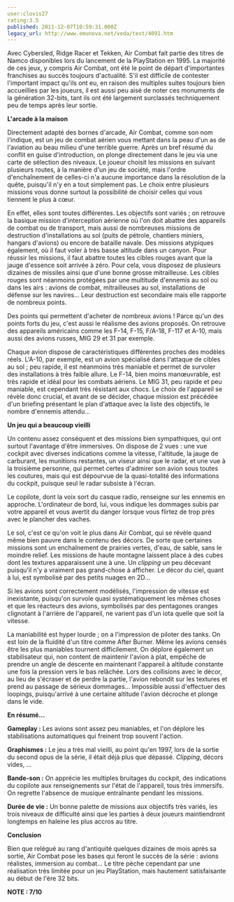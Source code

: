 ```yaml
---
user:clovis27
rating:3.5
published: 2011-12-07T10:59:31.000Z
legacy_url: http://www.emunova.net/veda/test/4091.htm
---
```

Avec Cybersled, Ridge Racer et Tekken, Air Combat fait partie des titres de Namco disponibles lors du lancement de la PlayStation en 1995\. La majorité de ces jeux, y compris Air Combat, ont été le point de départ d'importantes franchises au succès toujours d'actualité. S'il est difficile de contester l'important impact qu'ils ont eu, en raison des multiples suites toujours bien accueillies par les joueurs, il est aussi peu aisé de noter ces monuments de la génération 32-bits, tant ils ont été largement surclassés techniquement peu de temps après leur sortie.  

  

**L'arcade à la maison**  

  

Directement adapté des bornes d'arcade, Air Combat, comme son nom l'indique, est un jeu de combat aérien vous mettant dans la peau d'un as de l'aviation au beau milieu d'une terrible guerre. Après un bref résumé du conflit en guise d'introduction, on plonge directement dans le jeu via une carte de sélection des niveaux. Le joueur choisit les missions en suivant plusieurs routes, à la manière d'un jeu de société, mais l'ordre d'enchaînement de celles-ci n'a aucune importance dans la résolution de la quête, puisqu'il n'y en a tout simplement pas. Le choix entre plusieurs missions vous donne surtout la possibilité de choisir celles qui vous tiennent le plus à cœur.  

  

En effet, elles sont toutes différentes. Les objectifs sont variés ; on retrouve la basique mission d'interception aérienne où l'on doit abattre des appareils de combat ou de transport, mais aussi de nombreuses missions de destruction d'installations au sol (puits de pétrole, chantiers miniers, hangars d'avions) ou encore de bataille navale. Des missions atypiques également, où il faut voler à très basse altitude dans un canyon. Pour réussir les missions, il faut abattre toutes les cibles rouges avant que la jauge d'essence soit arrivée à zéro. Pour cela, vous disposez de plusieurs dizaines de missiles ainsi que d'une bonne grosse mitrailleuse. Les cibles rouges sont néanmoins protégées par une multitude d'ennemis au sol ou dans les airs : avions de combat, mitrailleuses au sol, installations de défense sur les navires... Leur destruction est secondaire mais elle rapporte de nombreux points.  

  

Des points qui permettent d'acheter de nombreux avions ! Parce qu'un des points forts du jeu, c'est aussi le réalisme des avions proposés. On retrouve des appareils américains comme les F-14, F-15, F/A-18, F-117 et A-10, mais aussi des avions russes, MIG 29 et 31 par exemple.  

  

Chaque avion dispose de caractéristiques différentes proches des modèles réels. L'A-10, par exemple, est un avion spécialisé dans l'attaque de cibles au sol ; peu rapide, il est néanmoins très maniable et permet de survoler des installations à très faible allure. Le F-14, bien moins manœuvrable, est très rapide et idéal pour les combats aériens. Le MIG 31, peu rapide et peu maniable, est cependant très résistant aux chocs. Le choix de l'appareil se révèle donc crucial, et avant de se décider, chaque mission est précédée d'un briefing présentant le plan d'attaque avec la liste des objectifs, le nombre d'ennemis attendu...  

  

**Un jeu qui a beaucoup vieilli**  

  

Un contenu assez conséquent et des missions bien sympathiques, qui ont surtout l'avantage d'être immersives. On dispose de 2 vues : une vue cockpit avec diverses indications comme la vitesse, l'altitude, la jauge de carburant, les munitions restantes, un viseur ainsi que le radar, et une vue à la troisième personne, qui permet certes d'admirer son avion sous toutes les coutures, mais qui est dépourvue de la quasi-totalité des informations du cockpit, puisque seul le radar subsiste à l'écran.  

  

Le copilote, dont la voix sort du casque radio, renseigne sur les ennemis en approche. L'ordinateur de bord, lui, vous indique les dommages subis par votre appareil et vous avertit du danger lorsque vous flirtez de trop près avec le plancher des vaches.  

  

Le sol, c'est ce qu'on voit le plus dans Air Combat, qui se révèle quand même bien pauvre dans le contenu des décors. De sorte que certaines missions sont un enchaînement de prairies vertes, d'eau, de sable, sans le moindre relief. Les missions de haute montagne laissent place à des cubes dont les textures apparaissent une à une. Un _clipping_ un peu décevant puisqu'il n'y a vraiment pas grand-chose à afficher. Le décor du ciel, quant à lui, est symbolisé par des petits nuages en 2D...  

  

Si les avions sont correctement modélisés, l'impression de vitesse est inexistante, puisqu'on survole quasi systématiquement les mêmes choses et que les réacteurs des avions, symbolisés par des pentagones oranges clignotant à l'arrière de l'appareil, ne varient pas d'un iota quelle que soit la vitesse.  

  

La maniabilité est hyper lourde ; on a l'impression de piloter des tanks. On est loin de la fluidité d'un titre comme After Burner. Même les avions censés être les plus maniables tournent difficilement. On déplore également un stabilisateur qui, non content de maintenir l'avion à plat, empêche de prendre un angle de descente en maintenant l'appareil à altitude constante une fois la pression vers le bas relâchée. Lors des collisions avec le décor, au lieu de s'écraser et de perdre la partie, l'avion rebondit sur les textures et prend au passage de sérieux dommages... Impossible aussi d'effectuer des loopings, puisqu'arrivé à une certaine altitude l'avion décroche et plonge dans le vide.  

  

**En résumé...**  

  

**Gameplay :** Les avions sont assez peu maniables, et l'on déplore les stabilisations automatiques qui freinent trop souvent l'action.  

  

**Graphismes :** Le jeu a très mal vieilli, au point qu'en 1997, lors de la sortie du second opus de la série, il était déjà plus que dépassé. _Clipping_, décors vides, ...  

  

**Bande-son :** On apprécie les multiples bruitages du cockpit, des indications du copilote aux renseignements sur l'état de l'appareil, tous très immersifs. On regrette l'absence de musique entraînante pendant les missions.  

  

**Durée de vie :** Un bonne palette de missions aux objectifs très variés, les trois niveaux de difficulté ainsi que les parties à deux joueurs maintiendront longtemps en haleine les plus accros au titre.  

  

**Conclusion**  

Bien que relégué au rang d'antiquité quelques dizaines de mois après sa sortie, Air Combat pose les bases qui feront le succès de la série : avions réalistes, immersion au combat... Le titre pèche cependant par une réalisation très limitée pour un jeu PlayStation, mais hautement satisfaisante au début de l'ère 32 bits.  

  

  

**NOTE : 7/10**